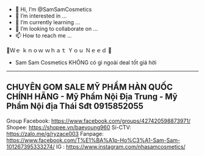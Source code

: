 - 👋 Hi, I’m @SamSamCosmetics
- 👀 I’m interested in ...
- 🌱 I’m currently learning ...
- 💞️ I’m looking to collaborate on ...
- 📫 How to reach me ...

<!---
SamSamCosmetics/SamSamCosmetics is a ✨ special ✨ repository because its `README.md` (this file) appears on your GitHub profile.
You can click the Preview link to take a look at your changes.
--->
🌸Ｗｅ ｋｎｏｗ ｗｈａｔ Ｙｏｕ Ｎｅｅｄ 🌸
 - Sam Sam Cosmetics KHÔNG có gì ngoài deal tốt giá hời 
_____________
CHUYÊN GOM SALE MỸ PHẨM HÀN QUỐC CHÍNH HÃNG - Mỹ Phẩm Nội Địa Trung - Mỹ Phẩm Nội địa Thái
Sđt 0915852055
--------
Group Facebook: https://www.facebook.com/groups/427420598873971/
Shopee: https://shopee.vn/baeyoung960
Sỉ-CTV: https://zalo.me/g/ryzace003
Fanpage: https://www.facebook.com/T%E1%BA%A1p-Ho%C3%A1-Sam-Sam-101267395333274/
IG : https://www.instagram.com/nhasamcosmetics/

